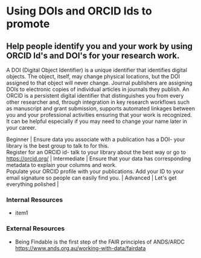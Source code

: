 # Using DOIs and ORCID Ids to promote 

## Help people identify you and your work by using ORCID Id's and DOI's for your research work.

A DOI (Digital Object Identifier) is a unique identifier that identifies digital objects. The object, itself, may change physical locations, but the DOI assigned to that object will never change. Journal publishers are assigning DOIs to electronic copies of individual articles in journals they publish. 
An ORCID is a persistent digital identifier that distinguishes you from every other researcher and, through integration in key research workflows such as manuscript and grant submission, supports automated linkages between you and your professional activities ensuring that your work is recognized. It can be helpful especially if you may need to change your name later in your career.

Beginner | Ensure data you associate with a publication has a DOI- your library is the best group to talk to for this. <br/>Register for an ORCID id- talk to your library about the best way or go to https://orcid.org/ |
Intermediate | Ensure that your data has corresponding metadata to explain your columns and work.<br/>Populate your ORCID profile with your publications. Add your ID to your email signature so people can easily find you. |
Advanced | Let's get everything polished |

### Internal Resources
* item1

### External Resources
* Being Findable is the first step of the FAIR principles of ANDS/ARDC https://www.ands.org.au/working-with-data/fairdata

